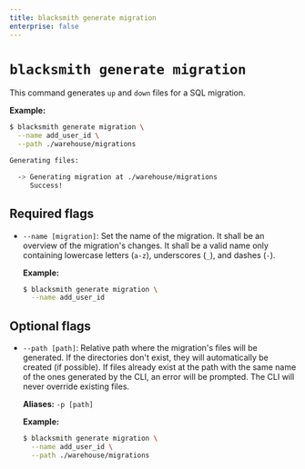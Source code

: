 ```yaml
---
title: blacksmith generate migration
enterprise: false
---
```


# `blacksmith generate migration`

This command generates `up` and `down` files for a SQL migration.

**Example:**
```bash
$ blacksmith generate migration \
  --name add_user_id \
  --path ./warehouse/migrations

Generating files:

  -> Generating migration at ./warehouse/migrations
     Success!
```

## Required flags

- `--name [migration]`: Set the name of the migration. It shall be an overview
  of the migration's changes. It shall be a valid name only containing lowercase
  letters (`a-z`), underscores (`_`), and dashes (`-`).

  **Example:**
  ```bash
  $ blacksmith generate migration \
    --name add_user_id
  ```

## Optional flags

- `--path [path]`: Relative path where the migration's files will be generated.
  If the directories don't exist, they will automatically be created (if possible).
  If files already exist at the path with the same name of the ones generated by
  the CLI, an error will be prompted. The CLI will never override existing files.

  **Aliases:** `-p [path]`

  **Example:**
  ```bash
  $ blacksmith generate migration \
    --name add_user_id \
    --path ./warehouse/migrations
  ```
